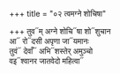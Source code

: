 +++
title = "०२ त्वमग्ने शोचिषा"

+++
तुव᳓म् अग्ने शोचि᳓षा शो᳓शुचान  
आ᳓ रो᳓दसी अपृणा जा᳓यमानः  
तुवं᳓ देवाँ᳓ अभि᳓शस्तेर् अमुञ्चो  
वइ᳓श्वानर जातवेदो महित्वा᳓